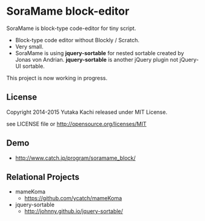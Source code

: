 SoraMame block-editor
======================

SoraMame is block-type code-editor for tiny script.

- Block-type code editor without Blockly / Scratch.
- Very small.
- SoraMame is using **jquery-sortable** for nested sortable created by Jonas von Andrian. **jquery-sortable** is another jQuery plugin not jQuery-UI sortable.

This project is now working in progress.


License
-------

Copyright 2014-2015 Yutaka Kachi released under MIT License.

see LICENSE file or http://opensource.org/licenses/MIT


Demo
-------

- http://www.catch.jp/program/soramame_block/


Relational Projects
--------------------

* mameKoma
  - https://github.com/ycatch/mameKoma
* jquery-sortable
  - http://johnny.github.io/jquery-sortable/


